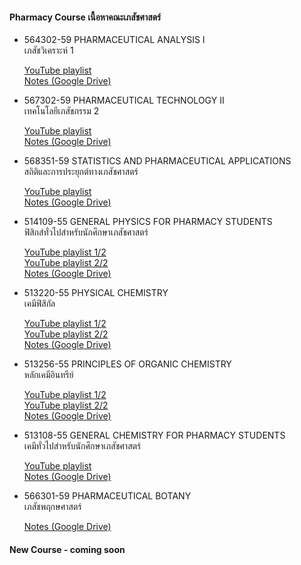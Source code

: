 #### Pharmacy Course เนื้อหาคณะเภสัชศาสตร์

- 564302-59 PHARMACEUTICAL ANALYSIS I  
  เภสัชวิเคราะห์ 1  

  [YouTube playlist](https://youtube.com/playlist?list=PLnbNoQ3EUjcsr8B0y--d2SXI3tQV4_uxf&si=_xxEzbVH_gOD3NAG)  
  [Notes (Google Drive)](https://drive.google.com/drive/folders/1VzUmRRa5jfERAElCVGKB3FJPYqVBm6Ts)  

- 567302-59 PHARMACEUTICAL TECHNOLOGY II  
  เทคโนโลยีเภสัชกรรม 2  

  [YouTube playlist](https://youtube.com/playlist?list=PLnbNoQ3EUjcvDW01MKUjfvzZypWD-_o-P&si=mb2nNgj2LTi1gTQf)  
  [Notes (Google Drive)](https://drive.google.com/drive/folders/1VzUmRRa5jfERAElCVGKB3FJPYqVBm6Ts)  

- 568351-59 STATISTICS AND PHARMACEUTICAL APPLICATIONS  
  สถิติและการประยุกต์ทางเภสัชศาสตร์  

  [YouTube playlist](https://youtube.com/playlist?list=PLnbNoQ3EUjctXWTCLggERaNszDXxauJ4c&si=B178R4PNijoKm5cE)  
  [Notes (Google Drive)](https://drive.google.com/drive/folders/1EmFV89f09lJ6c6Hc6vlfWnlsOLYEw1B9)  

- 514109-55 GENERAL PHYSICS FOR PHARMACY STUDENTS  
  ฟิสิกส์ทั่วไปสำหรับนักศึกษาเภสัชศาสตร์  

  [YouTube playlist 1/2](https://youtube.com/playlist?list=PLnbNoQ3EUjct3zegXFrDUCGuPOf0Z7iKg&si=HDT--wOiXi2Vdm9V)  
  [YouTube playlist 2/2](https://youtube.com/playlist?list=PLnbNoQ3EUjcvq0SeEoNkfPbjNNUwfWFfA&si=K5qJuwbnDkodGA1O)  
  [Notes (Google Drive)](https://drive.google.com/drive/folders/1ZtP8TUnAF6GsSb1OfY50iiPEhbJzOR8H)  

- 513220-55 PHYSICAL CHEMISTRY  
  เคมีฟิสิกัล  

  [YouTube playlist 1/2](https://youtube.com/playlist?list=PLnbNoQ3EUjcsdrH0InGTPQ0jTwuyDGepy&si=CJwt5lzuwP-OweTd)  
  [YouTube playlist 2/2](https://youtube.com/playlist?list=PLnbNoQ3EUjct-E01Yn_RbIc8ZdCJXbFmJ&si=deU6pNJkTX3Fi456)  
  [Notes (Google Drive)](https://drive.google.com/drive/folders/1ZtP8TUnAF6GsSb1OfY50iiPEhbJzOR8H)  

- 513256-55 PRINCIPLES OF ORGANIC CHEMISTRY  
  หลักเคมีอินทรีย์  

  [YouTube playlist 1/2](https://youtube.com/playlist?list=PLnbNoQ3EUjcvGWk1-rQRqF9Ita_GJHLJV&si=EyWN4Br_1o7jV--d)  
  [YouTube playlist 2/2](https://youtube.com/playlist?list=PLnbNoQ3EUjcttMbcBDM2LlIqPJTHBTd-C&si=Wm9ITHyp6X-fPYwq)  
  [Notes (Google Drive)](https://drive.google.com/drive/folders/1ZtP8TUnAF6GsSb1OfY50iiPEhbJzOR8H)  

- 513108-55 GENERAL CHEMISTRY FOR PHARMACY STUDENTS  
  เคมีทั่วไปสำหรับนักศึกษาเภสัชศาสตร์  

  [YouTube playlist](https://youtube.com/playlist?list=PLnbNoQ3EUjctEaEYndOiS3zNLcOHaJhzI&si=kxJdiqO0eBZOKD_N)  
  [Notes (Google Drive)](https://drive.google.com/drive/folders/1huWmfVSG9uVcJELp263cbodIV_JiiXni)  

- 566301-59 PHARMACEUTICAL BOTANY  
  เภสัชพฤกษศาสตร์

  [Notes (Google Drive)](https://drive.google.com/drive/folders/1dtew5V-vOd-E90UT03dh4CO41PZWmQOR?usp=sharing)  
  
#### New Course - coming soon
